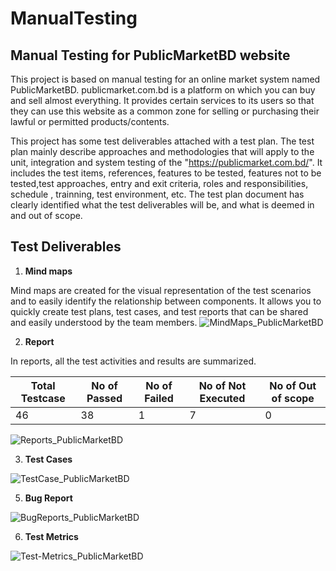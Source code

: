# ManualTesting

## Manual Testing for PublicMarketBD website

This project is based on manual testing for an online market system named PublicMarketBD. publicmarket.com.bd is a platform on which you can buy and sell almost everything. It provides certain services to its users so that they can use this website as a common zone for selling or purchasing their lawful or permitted products/contents.

This project has some test deliverables attached with a test plan. The test plan mainly describe approaches and methodologies that will apply to the unit, integration and system testing of the "https://publicmarket.com.bd/". It includes the test items, references, features to be tested, features not to be tested,test approaches, entry and exit criteria, roles and responsibilities, schedule , trainning, test environment, etc. The test plan document has clearly identified what the test deliverables will be, and what is deemed in and out of scope.

## Test Deliverables


1. **Mind maps**

Mind maps are created for the visual representation of the test scenarios and to easily identify the relationship between components. It allows you to quickly create test plans, test cases, and test reports that can be shared and easily understood by the team members. 
![MindMaps_PublicMarketBD](https://github.com/NurulAfsar96/ManualTesting/assets/90999889/cf8229ea-11a6-4aa3-8b6a-e06585e758da)


2. **Report**

In reports, all the test activities and results are summarized.

|   Total Testcase	| No of Passed  	| No of Failed  	|  No of Not Executed 	|  No of Out of scope 	|
|---	|---	|---	|---	|---	|
|  46 	|  38 	|  1	|  7 	|  0 	|

![Reports_PublicMarketBD](https://github.com/NurulAfsar96/ManualTesting/assets/90999889/d39428c0-5a0a-49dc-9528-0358af2a121c)


3. **Test Cases**

  ![TestCase_PublicMarketBD](https://github.com/NurulAfsar96/ManualTesting/assets/90999889/0b7d2a8e-fcfd-40b3-b9b9-2e274496f691)

   
5. **Bug Report**
 
 ![BugReports_PublicMarketBD](https://github.com/NurulAfsar96/ManualTesting/assets/90999889/7a8b464c-e604-4f1f-83c4-c178f643a979)

6. **Test Metrics**
   
![Test-Metrics_PublicMarketBD](https://github.com/NurulAfsar96/ManualTesting/assets/90999889/eddfdaac-b6c7-45b5-8ac4-7cd0d8f975c4)

